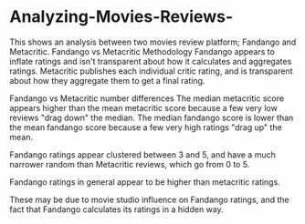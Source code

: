 # Analyzing-Movies-Reviews-
This shows an analysis between two movies review platform; Fandango and Metacritic.
Fandango vs Metacritic Methodology
Fandango appears to inflate ratings and isn't transparent about how it calculates and aggregates ratings. Metacritic publishes each individual critic rating, and is transparent about how they aggregate them to get a final rating.

Fandango vs Metacritic number differences
The median metacritic score appears higher than the mean metacritic score because a few very low reviews "drag down" the median. The median fandango score is lower than the mean fandango score because a few very high ratings "drag up" the mean.

Fandango ratings appear clustered between 3 and 5, and have a much narrower random than Metacritic reviews, which go from 0 to 5.

Fandango ratings in general appear to be higher than metacritic ratings.

These may be due to movie studio influence on Fandango ratings, and the fact that Fandango calculates its ratings in a hidden way.
